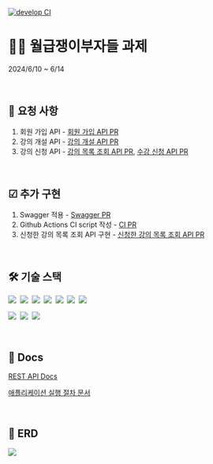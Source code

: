 [![develop CI](https://github.com/JisooPyo/Weolbu-Assignment/actions/workflows/develop-ci.yml/badge.svg)](https://github.com/JisooPyo/Weolbu-Assignment/actions/workflows/develop-ci.yml)

# 👩‍💻 월급쟁이부자들 과제

2024/6/10 ~ 6/14

<br>

## 📑 요청 사항

1. 회원 가입 API - [회원 가입 API PR](https://github.com/JisooPyo/Weolbu-Assignment/pull/14)
2. 강의 개설 API - [강의 개설 API PR](https://github.com/JisooPyo/Weolbu-Assignment/pull/15)
3. 강의 신청 API - [강의 목록 조회 API PR](https://github.com/JisooPyo/Weolbu-Assignment/pull/18), [수강 신청 API PR](https://github.com/JisooPyo/Weolbu-Assignment/pull/17)

<br>

## ☑ 추가 구현

1. Swagger 적용 - [Swagger PR](https://github.com/JisooPyo/Weolbu-Assignment/pull/23)
2. Github Actions CI script 작성 - [CI PR](https://github.com/JisooPyo/Weolbu-Assignment/pull/2)
3. 신청한 강의 목록 조회 API 구현 - [신청한 강의 목록 조회 API PR](https://github.com/JisooPyo/Weolbu-Assignment/pull/25)

<br>

## 🛠 기술 스택

<img src="https://img.shields.io/badge/Java-007396?style=flat-square&logo=OpenJDK&logoColor=white">&nbsp;
<img src="https://img.shields.io/badge/Spring-6DB33F?style=flat-square&logo=spring&logoColor=white">&nbsp;
<img src="https://img.shields.io/badge/Spring Boot-6DB33F?style=flat-square&logo=springboot&logoColor=white">&nbsp;
<img src="https://img.shields.io/badge/Querydsl-0289CB?style=flat-square&logo=&logoColor=white">&nbsp;
<img src="https://img.shields.io/badge/H2-1021FF?style=flat-square&logo=&logoColor=white">&nbsp;
<img src="https://img.shields.io/badge/Gradle-02303A?style=flat-square&logo=gradle&logoColor=white">&nbsp;
<img src="https://img.shields.io/badge/GitHub Actions-2088FF?style=flat-square&logo=githubactions&logoColor=white">&nbsp;

<img src="https://img.shields.io/badge/Notion-000000?style=flat-square&logo=notion&logoColor=white">&nbsp;
<img src="https://img.shields.io/badge/Postman-FF6C37?style=flat-square&logo=postman&logoColor=white">&nbsp;
<img src="https://img.shields.io/badge/Swagger-85EA2D?style=flat-square&logo=swagger&logoColor=white">&nbsp;

<br>

## 📜 Docs

[REST API Docs](https://sugary-curtain-79b.notion.site/REST-API-Docs-2f2a406e23394a15a33233f2bc93bf8a?pvs=4)

[애플리케이션 실행 절차 문서](https://sugary-curtain-79b.notion.site/6134189f977c4c3397a1fe01e1fbb3e2?pvs=4)

<br>

## 🎨 ERD

<img src="https://github.com/JisooPyo/Weolbu-Assignment/assets/130378232/447f30ba-d2de-4f1a-b484-3a58861e939e">

<br><br>

<!--
<img src="https://img.shields.io/badge/Spring Security-6DB33F?style=flat-square&logo=springsecurity&logoColor=white">&nbsp;
<img src="https://img.shields.io/badge/Querydsl-3E87D0?style=flat-square&logo=querydsl&logoColor=white">&nbsp;
<img src="https://img.shields.io/badge/Docker-2496ED?style=flat-square&logo=docker&logoColor=white">&nbsp;
-->
